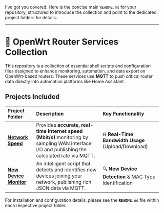 I've got you covered. Here is the concise main `README.md` for your repository, structured to introduce the collection and point to the dedicated project folders for details.

***

# 🤖 OpenWrt Router Services Collection

This repository is a collection of essential shell scripts and configuration files designed to enhance monitoring, automation, and data export on OpenWrt-based routers. These services use **MQTT** to push critical router data directly into automation platforms like Home Assistant.

## Projects Included

| Project Folder | Description | Key Functionality |
| :--- | :--- | :--- |
| **[Network Speed](./Network%20Speed/README.md)** | Provides **accurate, real-time internet speed (Mbit/s)** monitoring by sampling WAN interface I/O and publishing the calculated rate via MQTT. | 🌐 **Real-Time Bandwidth Usage** (Upload/Download) |
| **[New Device Monitor](./New%20Device%20Monitor/README.md)** | An intelligent script that detects and identifies new devices joining your network, publishing rich JSON data via MQTT. | 🔍 **New Device Detection** & MAC Type Identification |

For installation and configuration details, please see the **`README.md`** file within each respective project folder.